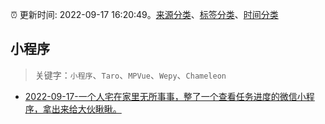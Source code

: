 :alarm_clock: 更新时间: 2022-09-17 16:20:49。[来源分类](../README.md)、[标签分类](../TAGS.md)、[时间分类](../TIMELINE.md)

## 小程序


> 关键字：`小程序`、`Taro`、`MPVue`、`Wepy`、`Chameleon`



- [2022-09-17-一个人宅在家里无所事事，整了一个查看任务进度的微信小程序，拿出来给大伙瞅瞅。](https://www.v2ex.com/t/880898) 